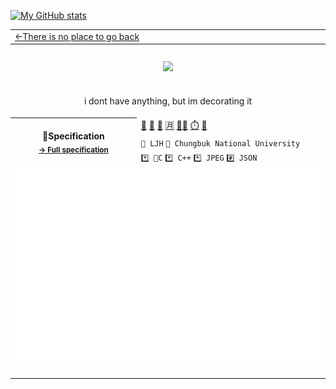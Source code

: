 <!--header-->
<table>
  <tr><td colspan="2"><a href="https://github.com/ChungGyeon">←There is no place to go back</a></td></tr>
  <tr><th colspan="2"><h3><img src=https://capsule-render.vercel.app/api?type=venom&color=gradient&height=300&section=header&text=Always%20learning&fontSize=90></h3></th></tr>
  <tr><td colspan="2" align="center"><p>i dont have anything, but im decorating it</p>
</td></tr>
  <tr>
    <th rowspan="3">Specification<br><sub><a href="metadata.yml">→ Full specification</a></sub></th>
    <td><a href="/source/plugins/screenshot/README.md" title="📸 Website screenshot">📸</a> <a href="/source/plugins/gists/README.md" title="🎫 Gists">🎫</a> <a href="/source/plugins/isocalendar/README.md" title="📅 Isometric commit calendar">📅</a> <a href="/source/plugins/languages/README.md" title="🈷️ Languages activity">🈷️</a> <a href="/source/plugins/lines/README.md" title="👨‍💻 Lines of code changed">👨‍💻</a> <a href="/source/plugins/pagespeed/README.md" title="⏱️ Google PageSpeed">⏱️</a> <a href="/source/plugins/traffic/README.md" title="🧮 Repositories traffic">🧮</a></td>
  </tr>
  <tr>
    <td><code>👤 LJH</code> <code>👥 Chungbuk National University</code></td>
  </tr>
  <tr>
    <td><code>*️⃣ C</code> <code>*️⃣ C++</code> <code>*️⃣ JPEG</code> <code>#️⃣ JSON</code></td>
  </tr>
  <tr>
    <td colspan="2" align="center">
      <img src="https://github.com/lowlighter/metrics/blob/examples/metrics.terminal.svg" alt=""></img>
      <img width="900" height="1" alt="">
    </td>
  </tr>

<!--/header-->

[![My GitHub stats](https://github-readme-stats.vercel.app/api?username=ChungGyeon)](https://github.com/ChungGyeon/github-readme-stats)
